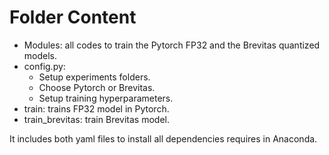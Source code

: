 # Folder Content

- Modules: all codes to train the Pytorch FP32 and the Brevitas quantized models.
- config.py:
  - Setup experiments folders.
  - Choose Pytorch or Brevitas.
  - Setup training hyperparameters.
- train: trains FP32 model in Pytorch.
- train_brevitas: train Brevitas model.

It includes both yaml files to install all dependencies requires in Anaconda.
